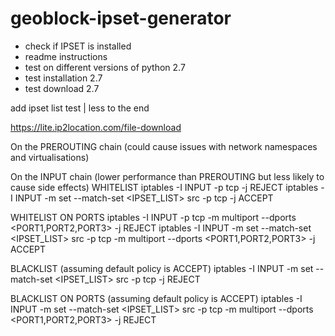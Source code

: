 # geoblock-ipset-generator


- check if IPSET is installed
- readme instructions
- test on different versions of python 2.7
- test installation 2.7 
- test download 2.7

add ipset list test | less to the end

https://lite.ip2location.com/file-download


On the PREROUTING chain (could cause issues with network namespaces and virtualisations)

On the INPUT chain (lower performance than PREROUTING but less likely to cause side effects)
WHITELIST
iptables -I INPUT -p tcp -j REJECT
iptables -I INPUT -m set --match-set <IPSET_LIST> src -p tcp -j ACCEPT

WHITELIST ON PORTS 
iptables -I INPUT -p tcp -m multiport --dports <PORT1,PORT2,PORT3> -j REJECT
iptables -I INPUT -m set --match-set <IPSET_LIST> src -p tcp -m multiport --dports <PORT1,PORT2,PORT3> -j ACCEPT

BLACKLIST (assuming default policy is ACCEPT)
iptables -I INPUT -m set --match-set <IPSET_LIST> src -p tcp -j REJECT

BLACKLIST ON PORTS (assuming default policy is ACCEPT)
iptables -I INPUT -m set --match-set <IPSET_LIST> src -p tcp -m multiport --dports <PORT1,PORT2,PORT3> -j REJECT